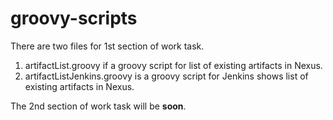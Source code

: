 # groovy-scripts

There are two files for 1st section of work task.
1. artifactList.groovy	if a groovy script for list of existing artifacts in Nexus.
2. artifactListJenkins.groovy	is a groovy script for Jenkins shows list of existing artifacts in Nexus.

The 2nd section of work task will be **soon**.
